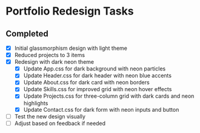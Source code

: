 # Portfolio Redesign Tasks

## Completed

- [x] Initial glassmorphism design with light theme
- [x] Reduced projects to 3 items
- [x] Redesign with dark neon theme
  - [x] Update App.css for dark background with neon particles
  - [x] Update Header.css for dark header with neon blue accents
  - [x] Update About.css for dark card with neon borders
  - [x] Update Skills.css for improved grid with neon hover effects
  - [x] Update Projects.css for three-column grid with dark cards and neon highlights
  - [x] Update Contact.css for dark form with neon inputs and button
- [ ] Test the new design visually
- [ ] Adjust based on feedback if needed
